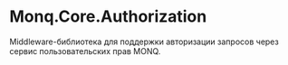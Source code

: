 # Monq.Core.Authorization
Middleware-библиотека для поддержки авторизации запросов через сервис пользовательских прав MONQ.
